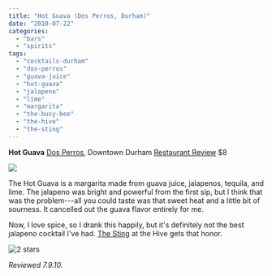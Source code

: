 ```yaml
---
title: "Hot Guava (Dos Perros, Durham)"
date: "2010-07-22"
categories:
  - "bars"
  - "spirits"
tags:
  - "cocktails-durham"
  - "dos-perros"
  - "guava-juice"
  - "hot-guava"
  - "jalapeno"
  - "lime"
  - "margarita"
  - "the-busy-bee"
  - "the-hive"
  - "the-sting"
---
```


**Hot Guava** [Dos Perros](http://dosperrosrestaurant.com/), Downtown Durham [Restaurant Review](../../../../../?p=1394) $8

![](http://www.thegourmez.com/gourmez/photos/dosperros02.JPG)

The Hot Guava is a margarita made from guava juice, jalapenos, tequila, and lime. The jalapeno was bright and powerful from the first sip, but I think that was the problem---all you could taste was that sweet heat and a little bit of sourness. It cancelled out the guava flavor entirely for me.

Now, I love spice, so I drank this happily, but it's definitely not the best jalapeno cocktail I've had. [The Sting](../../../../../?p=472=1) at the Hive gets that honor.




<div class="caption">

![2 stars](http://s3.amazonaws.com/thegourmez-wpmedia/2009/02/rating_chicken11.gif "rating_chicken11")</div>


_Reviewed 7.9.10._
